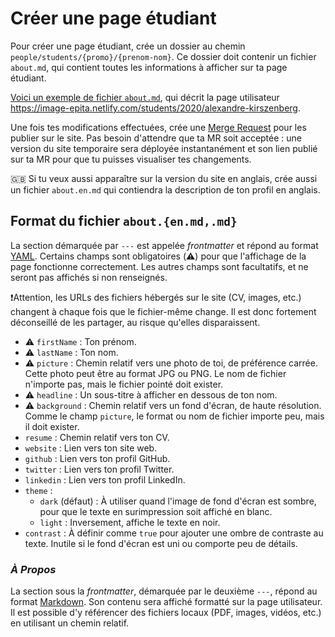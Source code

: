# Créer une page étudiant

Pour créer une page étudiant, crée un dossier au chemin `people/students/{promo}/{prenom-nom}`. Ce dossier doit contenir un fichier `about.md`, qui contient toutes les informations à afficher sur ta page étudiant.

[Voici un exemple de fichier `about.md`](people/students/2020/alexandre-kirszenberg), qui décrit la page utilisateur https://image-epita.netlify.com/students/2020/alexandre-kirszenberg.

Une fois tes modifications effectuées, crée une [Merge Request](https://gitlab.com/epita-image/website/website/merge_requests/new) pour les publier sur le site. Pas besoin d'attendre que ta MR soit acceptée : une version du site temporaire sera déployée instantanément et son lien publié sur ta MR pour que tu puisses visualiser tes changements.

🇬🇧 Si tu veux aussi apparaître sur la version du site en anglais, crée aussi un fichier `about.en.md` qui contiendra la description de ton profil en anglais.

## Format du fichier `about.{en.md,.md}`

La section démarquée par `---` est appelée *frontmatter* et répond au format [YAML](https://en.wikipedia.org/wiki/YAML). Certains champs sont obligatoires (⚠️) pour que l'affichage de la page fonctionne correctement. Les autres champs sont facultatifs, et ne seront pas affichés si non renseignés.

❗️Attention, les URLs des fichiers hébergés sur le site (CV, images, etc.) changent à chaque fois que le fichier-même change. Il est donc fortement déconseillé de les partager, au risque qu'elles disparaissent.

* ⚠️ `firstName` : Ton prénom.
* ⚠️ `lastName` : Ton nom.
* ⚠️ `picture` : Chemin relatif vers une photo de toi, de préférence carrée. Cette photo peut être au format JPG ou PNG. Le nom de fichier n'importe pas, mais le fichier pointé doit exister.
* ⚠️ `headline` : Un sous-titre à afficher en dessous de ton nom.
* ⚠️ `background` : Chemin relatif vers un fond d'écran, de haute résolution. Comme le champ `picture`, le format ou nom de fichier importe peu, mais il doit exister.
* `resume` : Chemin relatif vers ton CV.
* `website` : Lien vers ton site web.
* `github` : Lien vers ton profil GitHub.
* `twitter` : Lien vers ton profil Twitter.
* `linkedin` : Lien vers ton profil LinkedIn.
* `theme` :
  * `dark` (défaut) : À utiliser quand l'image de fond d'écran est sombre, pour que le texte en surimpression soit affiché en blanc.
  * `light` : Inversement, affiche le texte en noir.
* `contrast` : À définir comme `true` pour ajouter une ombre de contraste au texte. Inutile si le fond d'écran est uni ou comporte peu de détails.

### *À Propos*

La section sous la *frontmatter*, démarquée par le deuxième `---`, répond au format [Markdown](https://en.wikipedia.org/wiki/Markdown). Son contenu sera affiché formatté sur la page utilisateur. Il est possible d'y référencer des fichiers locaux (PDF, images, vidéos, etc.) en utilisant un chemin relatif.
